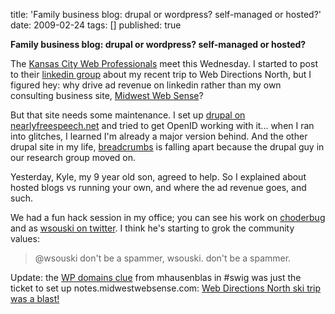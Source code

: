 title: 'Family business blog: drupal or wordpress? self-managed or hosted?'
date: 2009-02-24
tags: []
published: true

<strong>Family business blog: drupal or
wordpress? self-managed or hosted?</strong>

<p> <p> The <a href="http://www.kcwebpros.com/">Kansas
City Web Professionals</a> meet this Wednesday. I started to
post to their <a href="http://www.linkedin.com/groups?gid=1190987">linkedin
group</a> about my recent trip to Web Directions
North, but I figured hey: why drive ad revenue on linkedin
rather than my own consulting business site, <a href="http://www.midwestwebsense.com/">Midwest Web Sense</a>?

<p> <p> But that site needs some maintenance.
I set up <a href="http://www.midwestwebsense.com/stories/">drupal on
nearlyfreespeech.net</a> and tried to get
OpenID working with it... when I ran into glitches, I
learned I'm already a major version behind. And the other
drupal site in my life, <a href="http://dig.csail.mit.edu/breadcrumbs/">breadcrumbs</a>
is falling apart because the drupal guy in our research
group moved on.

<p> <p> Yesterday, Kyle, my 9 year old son, agreed to help. So I
explained about hosted blogs vs running your own, and where
the ad revenue goes, and such.

<p> <p> We had a fun hack session in my office; you can see his work
on <a href="http://choderbug.wordpress.com/">choderbug</a>
and as <a href="http://twitter.com/wsouski">wsouski on
twitter</a>. I think he's starting to grok the community values:

<p> <p> <blockquote>
@wsouski don't be a spammer, wsouski. don't be a spammer.
</blockquote>


<p> <p>Update: the  
<a href="http://chatlogs.planetrdf.com/swig/2009-02-22.html#T21-23-46">WP
domains clue</a> from mhausenblas in #swig was just
the ticket to set up notes.midwestwebsense.com:
<a href="http://notes.midwestwebsense.com/2009/02/22/12/">Web
Directions North ski trip was a blast!</a>


